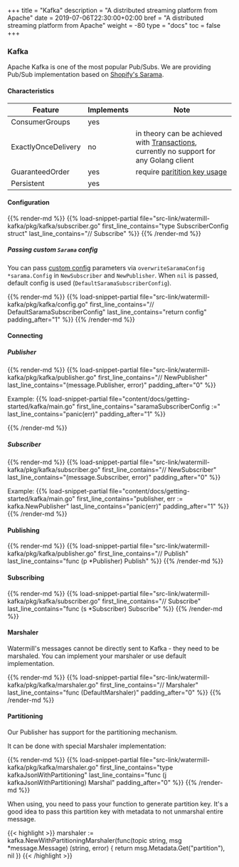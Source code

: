 +++
title = "Kafka"
description = "A distributed streaming platform from Apache"
date = 2019-07-06T22:30:00+02:00
bref = "A distributed streaming platform from Apache"
weight = -80
type = "docs"
toc = false
+++

### Kafka

Apache Kafka is one of the most popular Pub/Subs. We are providing Pub/Sub implementation based on [Shopify's Sarama](https://github.com/Shopify/sarama).

#### Characteristics

| Feature | Implements | Note |
| ------- | ---------- | ---- |
| ConsumerGroups | yes | |
| ExactlyOnceDelivery | no | in theory can be achieved with [Transactions](https://www.confluent.io/blog/transactions-apache-kafka/), currently no support for any Golang client  |
| GuaranteedOrder | yes | require [paritition key usage](#using-partition-key)  |
| Persistent | yes| |

#### Configuration

{{% render-md %}}
{{% load-snippet-partial file="src-link/watermill-kafka/pkg/kafka/subscriber.go" first_line_contains="type SubscriberConfig struct" last_line_contains="// Subscribe" %}}
{{% /render-md %}}

##### Passing custom `Sarama` config

You can pass [custom config](https://github.com/Shopify/sarama/blob/master/config.go#L20) parameters via `overwriteSaramaConfig *sarama.Config` in `NewSubscriber` and `NewPublisher`.
When `nil` is passed, default config is used (`DefaultSaramaSubscriberConfig`).

{{% render-md %}}
{{% load-snippet-partial file="src-link/watermill-kafka/pkg/kafka/config.go" first_line_contains="// DefaultSaramaSubscriberConfig" last_line_contains="return config" padding_after="1" %}}
{{% /render-md %}}

#### Connecting

##### Publisher
{{% render-md %}}
{{% load-snippet-partial file="src-link/watermill-kafka/pkg/kafka/publisher.go" first_line_contains="// NewPublisher" last_line_contains="(message.Publisher, error)" padding_after="0" %}}

Example:
{{% load-snippet-partial file="content/docs/getting-started/kafka/main.go" first_line_contains="saramaSubscriberConfig :=" last_line_contains="panic(err)" padding_after="1" %}}

{{% /render-md %}}

##### Subscriber
{{% render-md %}}
{{% load-snippet-partial file="src-link/watermill-kafka/pkg/kafka/subscriber.go" first_line_contains="// NewSubscriber" last_line_contains="(message.Subscriber, error)" padding_after="0" %}}

Example:
{{% load-snippet-partial file="content/docs/getting-started/kafka/main.go" first_line_contains="publisher, err := kafka.NewPublisher" last_line_contains="panic(err)" padding_after="1" %}}
{{% /render-md %}}

#### Publishing

{{% render-md %}}
{{% load-snippet-partial file="src-link/watermill-kafka/pkg/kafka/publisher.go" first_line_contains="// Publish" last_line_contains="func (p *Publisher) Publish" %}}
{{% /render-md %}}

#### Subscribing

{{% render-md %}}
{{% load-snippet-partial file="src-link/watermill-kafka/pkg/kafka/subscriber.go" first_line_contains="// Subscribe" last_line_contains="func (s *Subscriber) Subscribe" %}}
{{% /render-md %}}

#### Marshaler

Watermill's messages cannot be directly sent to Kafka - they need to be marshaled. You can implement your marshaler or use default implementation.

{{% render-md %}}
{{% load-snippet-partial file="src-link/watermill-kafka/pkg/kafka/marshaler.go" first_line_contains="// Marshaler" last_line_contains="func (DefaultMarshaler)" padding_after="0" %}}
{{% /render-md %}}

#### Partitioning

Our Publisher has support for the partitioning mechanism.

It can be done with special Marshaler implementation:

{{% render-md %}}
{{% load-snippet-partial file="src-link/watermill-kafka/pkg/kafka/marshaler.go" first_line_contains="type kafkaJsonWithPartitioning" last_line_contains="func (j kafkaJsonWithPartitioning) Marshal" padding_after="0" %}}
{{% /render-md %}}

When using, you need to pass your function to generate partition key.
It's a good idea to pass this partition key with metadata to not unmarshal entire message.

{{< highlight >}}
marshaler := kafka.NewWithPartitioningMarshaler(func(topic string, msg *message.Message) (string, error) {
    return msg.Metadata.Get("partition"), nil
})
{{< /highlight >}}


